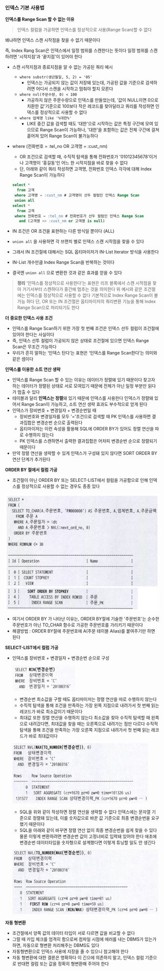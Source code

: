 ### 인덱스 기본 사용법

**인덱스를 Range Scan 할 수 없는 이유**

> 인덱스 컬럼을 가공하면 인덱스를 정상적으로 사용(Range Scan)할 수 없다
>

왜냐하면 인덱스 스캔 시작점을 찾을 수 없기 때문이다

즉, Index Rang Scan은 인덱스에서 일정 범위를 스캔한다는 뜻이다 일정 범위를 스캔하려면 '시작지점'과 '끝지점'이 있어야 한다

- 스캔 시작지점과 종료지점을 알 수 없는 가공된 쿼리 예시
    - `where substr(생년월일, 5, 2) = '05'`
        - 인덱스는 가공되지 않는 값이 저장돼 있는데, 가공된 값을 기준으로 검색하려면 어디서 스캔을 시작하고 멈춰야 할지 모른다
    - `where nvl(주문수량, 0) < 100`
        - 가공하지 않은 주문수량으로 인덱스를 만들었는데, '값이 NULL이면 0으로 치환한 값'기준으로 100보다 작은 레코드를 찾아달라고 쿼리를 작성하면 인덱스를 정상적으로 사용할 수 없다
    - `where 업체명 like '%대한%'`
        - LIKE 중간 값을 검색할 때도 '대한'으로 시작하는 값은 특정 구간에 모여 있으므로 Range Scan이 가능하나, '대한'을 포함하는 값은 전체 구간에 걸쳐 흩어져 있어 Range Scan이 불가능하다

- where (전화번호 = :tel_no OR 고객명 = :cust_nm)
    - OR 조건으로 검색할 때, 수직적 탐색을 통해 전화번호가 '01012345678'이거나 고객명이 '홍길동'인 어느 한 시작지점을 바로 찾을 수 없다
    - 단, 아래와 같이 쿼리 작성하면 고객명, 전화번호 인덱스 각각에 대해 Index Range Scan이 가능하다

    ```sql
    select *
      from 고객
     where 고객명 = :cust_nm # 고객명이 선두 컬럼인 인덱스 Range Scan
     union all
    select *
      from 고객
     where 전화번호 = :tel_no # 전화번호가 선두 컬럼인 인덱스 Range Scan
       and (고객명 <> :cust_nm or 고객명 is null)
    ```

- IN 조건은 OR 조건을 표현하는 다른 방식일 뿐이다 (ALL)
- `union all` 을 사용하면 각 브랜치 별로 인덱스 스캔 시작점을 찾을 수 있다
- 그래서 IN 조건절에 대해서는 SQL 옵티마이저가 IN-List Iterator 방식을 사용한다
- IN-List 개수만큼 Index Range Scan을 반복하는 것이다
- 결국엔 `union all` 으로 변환한 것과 같은 효과를 얻을 수 있다

> **정리**
’인덱스를 정상적으로 사용한다’는 표현은 리프 블록에서 스캔 시작점을 찾아 거기서부터 스캔하다가 중간에 멈추는 것을 의미한다
위 예시와 같은 조건절에는 인덱스를 정상적으로 사용할 수 없다
기본적으로 Index Range Scan이 불가능 하다
단, OR 또는 IN 조건절은 옵티마이저의 쿼리변환 기능을 통해 Index Range Scan으로 처리되기도 한다
>

**더 중요한 인덱스 사용 조건**

- 인덱스를 Range Scan하기 위한 가장 첫 번째 조건은 인덱스 선두 컬럼이 조건절에 있어야 한다는 사실이다
- 즉, 인덱스 선투 컬럼이 가공되지 않은 상태로 조건절에 있으면 인덱스 Range Scan은 무조건 가능하다
- 우리가 흔히 말하는 ‘인덱스 탄다’는 표현은 ‘인덱스를 Range Scan한다’는 의미와 같은 셈이다

**인덱스를 이용한 소트 연산 생략**

- 인덱스를 Range Scan 할 수 있는 이유는 데이터가 정렬돼 있기 때문이다 찾고자 하는 데이터가 정렬된 상태로 서로 모여있기 때문에 전체가 아닌 일정 부분만 읽다가 멈출 수 있다
- 테이블과 달리 **인덱스는 정렬**돼 있기 때문에 인덱스를 사용한다 인덱스가 정렬돼 있어서 Range Scan이 가능하고, 소트 연산 생략 효과도 부수적으로 얻게 된다
- 인덱스가 장비번호 + 변경일자 + 변경순번일 때
    - 장비번호와 변경일자를 모두 '='조건으로 검색할 때 PK 인덱스를 사용하면 결과집합은 변경순번 순으로 출력된다
    - 옵티마이저는 이런 속성을 활용해 SQL에 ORDER BY가 있어도 정렬 연산을 따로 수행하지 않는다
    - PK 인덱스를 스캔하면서 출력한 결과집합은 어차피 변경순번 순으로 정렬되기 때문이다
- 만약 정렬 연산을 생략할 수 있게 인덱스가 구성돼 있지 않다면 SORT ORDER BY 연산 단계가 추가된다

**ORDER BY 절에서 컬럼 가공**

- 조건절이 아닌 ORDER BY 또는 SELECT-LIST에서 컬럼을 가공함으로 인해 인덱스를 정상적으로 사용할 수 없는 경우도 종종 있다

![img_2.png](images/img_2.png)

- 여기서 ORDER BY 가 나타난 이유는, ORDER BY절에 기술한 '주문번호'는 순수한 주문번호가 아닌 TO_CHAR 함수로 가공한 주문번호를 가리키기 때문이다
- 해결방법 : ORDER BY절에 주문번호에 A(주문 테이블 Alias)를 붙여주기만 하면 된다

**SELECT-LIST에서 컬럼 가공**

- 인덱스를 장비번호 + 변경일자 + 변경순번 순으로 구성

  ![img_3.png](images/img_3.png)

    - 변경순번 최소값을 구할 때도 옵티마이저는 정렬 연산을 따로 수행하지 않는다
    - 수직적 탐색을 통해 조건을 만족하는 가장 왼쪽 지점으로 내려가서 첫 번째 읽는 레코드가 바로 최소값이기 때문이다
    - 최대값 또한 정렬 연산을 수행하지 않는다 최소값을 찾아 수직적 탐색할 때 왼쪽으로 내려갔다면, 최대값을 찾을 때는 오른쪽으로 내려가는 점만 다르다 수직적 탐색을 통해 조건을 만족하는 가장 오른쪽 지점으로 내려가서 첫 번째 읽는 레코드가 바로 최대값이다

  ![img_4.png](images/img_4.png)

    - SQL을 위와 같이 작성하면 정렬 연산을 생략할 수 없다 인덱스에는 문자열 기준으로 정렬돼 있는데, 이를 숫자값으로 바꾼 값 기준으로 최종 변경순번을 요구했기 때문이다
    - SQL을 아래와 같이 바꾸면 정렬 연산 없이 최종 변경순번을 쉽게 찾을 수 있다 물론 이렇게 변환하려면 변경순번 값이 고정너비로 입력돼 있어야 한다 애초에 변경순번 데이터타입을 숫자형으로 설계했다면 이렇게 튜닝할 일도 안 생긴다

  ![img_5.png](images/img_5.png)


**자동 형변환**

- 조건절에서 양쪽 값의 데이터 타입이 서로 다르면 값을 비교할 수 없다
- 그럴 때 카입 체크를 엄격히 함으로써 컴파일 시점에 에러를 내는 DBMS가 있는가 하면, 자동으로 형변환 처리해주는 DBMS도 있다
- 자동형변환으로 인덱스 사용에 지장을 줄 수 있으니 참고해야 한다
- 자동 형변환에 대한 결론은 명확하다 이 긴으에 의존하지 말고, 인덱스 컬럼 기준으로 반대편 컬럼 또는 값을 정확히 형변환해 주어야 한다
